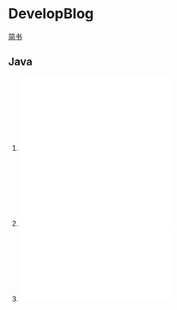 # DevelopBlog

[简书](http://www.jianshu.com/u/e35a93f11919)

## Java

1.  ![java内存模型](java/javajava运行时数据区域.md) 
2.  ![java GC算法](java/java_GC算法.md) 
3.  ![java类加载机制](java/java类加载机制.md) 


